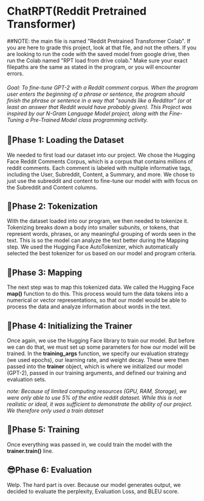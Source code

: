 # ChatRPT(Reddit Pretrained Transformer)
##NOTE: the main file is named "Reddit Pretrained Transformer Colab". If you are here to grade this project, look at that file, and not the others.  If you are looking to run the code with the saved model from google drive, then run the Colab named "RPT load from drive colab." Make sure your exact filepaths are the same as stated in the program, or you will encounter errors. 
###### Goal: To fine-tune GPT-2 with a Reddit comment corpus.  When the program user enters the beginning of a phrase or sentence, the program should finish the phrase or sentence in a way that "sounds like a Redditor" (or at least an answer that Reddit would have probably given). This Project was inspired by our N-Gram Language Model project, along with the Fine-Tuning a Pre-Trained Model class programming activity.

## 🤩Phase 1: Loading the Dataset
We needed to first load our dataset into our project.  We chose the Hugging Face Reddit Comments Corpus, which is a corpus that contains millions of reddit comments. Each comment is labeled with multiple informative tags, including the User, Subreddit, Content, a Summary, and more.  We chose to just use the subreddit and content to fine-tune our model with with focus on the Subreddit and Content columns.

## 🥳Phase 2: Tokenization
With the dataset loaded into our program, we then needed to tokenize it.  Tokenizing breaks down a body into smaller subunits, or tokens, that represent words, phrases, or any meaningful grouping of words seen in the text.  This is so the model can analyze the text better during the Mapping step.  We used the Hugging Face AutoTokenizer, which automatically selected the best tokenizer for us based on our model and program criteria.  

## 🥰Phase 3: Mapping
The next step was to map this tokenized data. We called the Hugging Face **map()** function to do this. This process would turn the data tokens into a numerical or vector representations, so that our model would be able to process the data and analyze information about words in the text.

## 🫣Phase 4: Initializing the Trainer
Once again, we use the Hugging Face library to train our model. But before we can do that, we must set up some parameters for how our model will be trained.  In the **training_args** function, we specify our evaluation strategy (we used epochs), our learning rate, and weight decay.  These were then passed into the **trainer** object, which is where we initialized our model (GPT-2), passed in our training arguments, and defined our training and evaluation sets.

*note: Because of limited computing resources (GPU, RAM, Storage), we were only able to use 5% of the entire reddit dataset.  While this is not realistic or ideal, it was sufficient to demonstrate the ability of our project.  We therefore only used a train dataset*

## 🥹Phase 5: Training
Once everything was passed in, we could train the model with the **trainer.train()** line.

## 😎Phase 6: Evaluation
Welp. The hard part is over.  Because our model generates output, we decided to evaluate the perplexity, Evaluation Loss, and BLEU score.  
